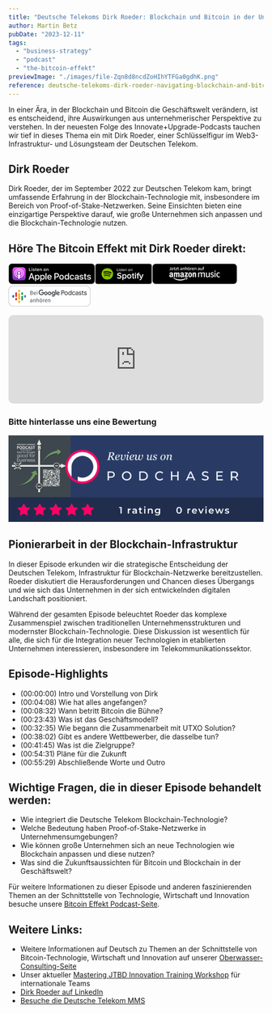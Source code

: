 ```yaml
---
title: "Deutsche Telekoms Dirk Roeder: Blockchain und Bitcoin in der Unternehmenswelt"
author: Martin Betz
pubDate: "2023-12-11"
tags:
  - "business-strategy"
  - "podcast"
  - "the-bitcoin-effekt"
previewImage: "./images/file-Zqn8d8ncdZoHIhYTFGa0gdhK.png"
reference: deutsche-telekoms-dirk-roeder-navigating-blockchain-and-bitcoin-in-the-corporate-world
---
```


In einer Ära, in der Blockchain und Bitcoin die Geschäftswelt verändern, ist es entscheidend, ihre Auswirkungen aus unternehmerischer Perspektive zu verstehen. In der neuesten Folge des Innovate+Upgrade-Podcasts tauchen wir tief in dieses Thema ein mit Dirk Roeder, einer Schlüsselfigur im Web3-Infrastruktur- und Lösungsteam der Deutschen Telekom.

## Dirk Roeder

Dirk Roeder, der im September 2022 zur Deutschen Telekom kam, bringt umfassende Erfahrung in der Blockchain-Technologie mit, insbesondere im Bereich von Proof-of-Stake-Netzwerken. Seine Einsichten bieten eine einzigartige Perspektive darauf, wie große Unternehmen sich anpassen und die Blockchain-Technologie nutzen.

## Höre The Bitcoin Effekt mit Dirk Roeder direkt:

[![](./images/listen-on-apple-podcast.png)](https://https://podcasts.apple.com/us/podcast/e207-deutsche-telekom-goes-lightning-with-dirk-r%C3%B6der/id1718939630?i=1000636925173&itsct=podcast_box&itscg=30200&ls=1)[![](./images/listen-on-spotify.png)](https://open.spotify.com/episode/2uDl9T6gPppifpTrCLEbFF?si=a3c3adf4edc14bb3)[![](./images/ListenOn_AmazonMusic_button_Black_RGB_5X_DE-300x73.png)](https://music.amazon.de/podcasts/56f81b63-2dcd-438f-808c-f0e287d637a4/episodes/d88241d4-546c-4cc7-8d1e-fcc1a6e9d21e/the-bitcoin-effekt---your-business-podcast-e207---deutsche-telekom-goes-lightning-with-dirk-r%C3%B6der---how-to-orange-pill-an-enterprise)[![jobs to be done podcast](./images/DE_Google_Podcasts_Badge_8x-300x76.png)](https://podcasts.google.com/feed/aHR0cHM6Ly9hbmNob3IuZm0vcy9jNmExMzVhOC9wb2RjYXN0L3Jzcw/episode/ODk2ODllYzktYzZlZS00ZTU1LTk3YmMtYjEzOTRhZTAyYzJh?sa=X&ved=0CAgQuIEEahcKEwjQ0rHZ1_uCAxUAAAAAHQAAAAAQCg)

<iframe id="embedPlayer" style="width: 100%; max-width: 660px; overflow: hidden; border-radius: 10px; transform: translateZ(0px); animation: 2s 6 loading-indicator; background-color: #e4e4e4;" src="https://embed.podcasts.apple.com/us/podcast/e207-deutsche-telekom-goes-lightning-with-dirk-r%C3%B6der/id1718939630?i=1000636925173&amp;itsct=podcast_box_player&amp;itscg=30200&amp;ls=1&amp;theme=auto" height="175px" frameborder="0" sandbox="allow-forms allow-popups allow-same-origin allow-scripts allow-top-navigation-by-user-activation"></iframe>

### Bitte hinterlasse uns eine Bewertung

[![Podchaser - Innovate+Upgrade](./images/TCASP632678.png)](https://www.podchaser.com/podcasts/the-bitcoin-effekt-your-busine-4968955/reviews)

## Pionierarbeit in der Blockchain-Infrastruktur

In dieser Episode erkunden wir die strategische Entscheidung der Deutschen Telekom, Infrastruktur für Blockchain-Netzwerke bereitzustellen. Roeder diskutiert die Herausforderungen und Chancen dieses Übergangs und wie sich das Unternehmen in der sich entwickelnden digitalen Landschaft positioniert.

Während der gesamten Episode beleuchtet Roeder das komplexe Zusammenspiel zwischen traditionellen Unternehmensstrukturen und modernster Blockchain-Technologie. Diese Diskussion ist wesentlich für alle, die sich für die Integration neuer Technologien in etablierten Unternehmen interessieren, insbesondere im Telekommunikationssektor.

## Episode-Highlights

- (00:00:00) Intro und Vorstellung von Dirk
- (00:04:08) Wie hat alles angefangen?
- (00:08:32) Wann betritt Bitcoin die Bühne?
- (00:23:43) Was ist das Geschäftsmodell?
- (00:32:35) Wie begann die Zusammenarbeit mit UTXO Solution?
- (00:38:02) Gibt es andere Wettbewerber, die dasselbe tun?
- (00:41:45) Was ist die Zielgruppe?
- (00:54:31) Pläne für die Zukunft
- (00:55:29) Abschließende Worte und Outro

## Wichtige Fragen, die in dieser Episode behandelt werden:

- Wie integriert die Deutsche Telekom Blockchain-Technologie?
- Welche Bedeutung haben Proof-of-Stake-Netzwerke in Unternehmensumgebungen?
- Wie können große Unternehmen sich an neue Technologien wie Blockchain anpassen und diese nutzen?
- Was sind die Zukunftsaussichten für Bitcoin und Blockchain in der Geschäftswelt?

Für weitere Informationen zu dieser Episode und anderen faszinierenden Themen an der Schnittstelle von Technologie, Wirtschaft und Innovation besuche unsere [Bitcoin Effekt Podcast-Seite](/podcast/).

## Weitere Links:

- Weitere Informationen auf Deutsch zu Themen an der Schnittstelle von Bitcoin-Technologie, Wirtschaft und Innovation auf unserer [Oberwasser-Consulting-Seite](https://oberwasser-consulting.de/tag/bitcoin/)
- Unser aktueller [Mastering JTBD Innovation Training Workshop](/leistungen/mastering-jobs-to-be-done-online-workshop/) für internationale Teams
- [Dirk Roeder auf LinkedIn](https://www.linkedin.com/in/droeder72/)
- [Besuche die Deutsche Telekom MMS](https://www.telekom-mms.com/)
